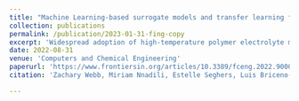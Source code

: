 ```yaml
---
title: "Machine Learning-based surrogate models and transfer learning for derivative free optimization of HT-PEM fuel cells"
collection: publications
permalink: /publication/2023-01-31-fing-copy
excerpt: 'Widespread adoption of high-temperature polymer electrolyte membrane electrochemical systems, such as fuel cells (HT-PEMFCs), requires models and computational tools for accurate optimization and guiding new materials for enhancing performance and durability. In this contribution, knowledge-based modelling and data-driven modelling are combined using Few-Shot Learning and implementing an Automated Machine Learning framework for the generation of Machine Learning-based surrogate models. Applicability of the resulting model for derivative-free optimization is demonstrated. Additionally, a way of considering extrapolation in the optimization task is presented. Results show that although extrapolation is needed to achieve better solutions during optimization, it can be monitored and managed. Tuning the electrode ionomer binder's properties, such as ionic conductivity, in the fuel cell represents a promising pathway for improving HT-PEMFC performance.'
date: 2022-08-31
venue: 'Computers and Chemical Engineering'
paperurl: 'https://www.frontiersin.org/articles/10.3389/fceng.2022.900083/full'
citation: 'Zachary Webb, Miriam Nnadili, Estelle Seghers, Luis Briceno-Mena, José Romagnoli (2022). Optimization of Multi-Modal Classification for Process Monitoring. Frontiers in Chemical Engineering, 4, 2673-2718'

---
```

